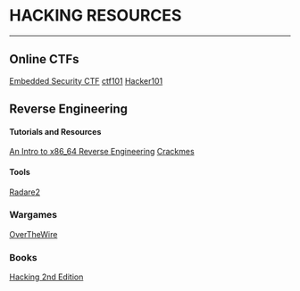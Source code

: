 # HACKING RESOURCES

---

## Online CTFs

[Embedded Security CTF][1]
[ctf101][4]
[Hacker101][7]

## Reverse Engineering

#### Tutorials and Resources
[An Intro to x86_64 Reverse Engineering][2]
[Crackmes][3]

#### Tools
[Radare2][6]

### Wargames

[OverTheWire][5]

### Books
[Hacking 2nd Edition][8]

[1]: https://microcorruption.com/login
[2]: https://leotindall.com/tutorial/an-intro-to-x86_64-reverse-engineering/
[3]: https://crackmes.one/
[4]: https://ctf101.org/
[5]: http://overthewire.org/wargames/
[6]: https://github.com/radareorg/radare2
[7]: https://www.hacker101.com/
[8]: https://www.amazon.com/Hacking-Art-Exploitation-Jon-Erickson/dp/1593271441/ref=mp_s_a_1_3?keywords=hacking+2nd+edition&qid=1568317614&sprefix=hacking+2nd+ed&sr=8-3
